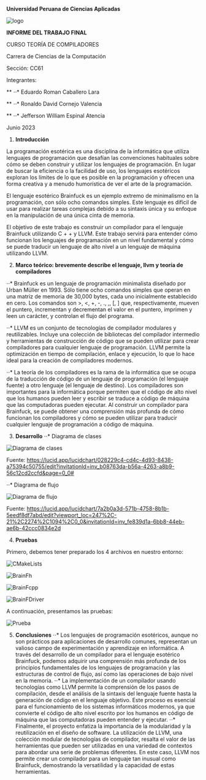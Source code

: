 ﻿
**Universidad Peruana de Ciencias Aplicadas**

![logo](https://github.com/JeffersonEspinalA/TF_Teoria_de_Compiladores/blob/main/assets/UPC_logo.png)

**INFORME DEL TRABAJO FINAL**

CURSO TEORÍA DE COMPILADORES

Carrera de Ciencias de la Computación

Sección: CC61

Integrantes:

** ⋅⋅* Eduardo Roman  Caballero Lara

** ⋅⋅* Ronaldo David Cornejo Valencia

** ⋅⋅* Jefferson William Espinal Atencia

Junio 2023




1. **Introducción**

La programación esotérica es una disciplina de la informática que utiliza lenguajes de programación que desafían las convenciones habituales sobre cómo se deben construir y utilizar los lenguajes de programación. En lugar de buscar la eficiencia o la facilidad de uso, los lenguajes esotéricos exploran los límites de lo que es posible en la programación y ofrecen una forma creativa y a menudo humorística de ver el arte de la programación.

El lenguaje esotérico Brainfuck es un ejemplo extremo de minimalismo en la programación, con sólo ocho comandos simples. Este lenguaje es difícil de usar para realizar tareas complejas debido a su sintaxis única y su enfoque en la manipulación de una única cinta de memoria.

El objetivo de este trabajo es construir un compilador para el lenguaje Brainfuck utilizando C + + y LLVM. Este trabajo servirá para entender cómo funcionan los lenguajes de programación en un nivel fundamental y cómo se puede traducir un lenguaje de alto nivel a un lenguaje de máquina utilizando LLVM.

2. **Marco teórico: brevemente describe el lenguaje, llvm y teoría de compiladores**

⋅⋅* Brainfuck es un lenguaje de programación minimalista diseñado por Urban Müller en 1993. Sólo tiene ocho comandos simples que operan en una matriz de memoria de 30,000 bytes, cada uno inicialmente establecido en cero. Los comandos son >, <, +, -, ., ,, [, ] que, respectivamente, mueven el puntero, incrementan y decrementan el valor en el puntero, imprimen y leen un carácter, y controlan el flujo del programa.

⋅⋅* LLVM es un conjunto de tecnologías de compilador modulares y reutilizables. Incluye una colección de bibliotecas del compilador intermedio y herramientas de construcción de código que se pueden utilizar para crear compiladores para cualquier lenguaje de programación. LLVM permite la optimización en tiempo de compilación, enlace y ejecución, lo que lo hace ideal para la creación de compiladores modernos.

⋅⋅* La teoría de los compiladores es la rama de la informática que se ocupa de la traducción de código de un lenguaje de programación (el lenguaje fuente) a otro lenguaje (el lenguaje de destino). Los compiladores son importantes para la informática porque permiten que el código de alto nivel que los humanos pueden leer y escribir se traduce a código de máquina que las computadoras pueden ejecutar. Al construir un compilador para Brainfuck, se puede obtener una comprensión más profunda de cómo funcionan los compiladores y cómo se pueden utilizar para traducir cualquier lenguaje de programación a código de máquina.

3. **Desarrollo**
⋅⋅* Diagrama de clases

![Diagrama de clases](https://github.com/JeffersonEspinalA/TF_Teoria_de_Compiladores/blob/main/assets/Diagrama%20de%20clases.png)

Fuente: <https://lucid.app/lucidchart/028229c4-cd4c-4d93-8438-a75394c50755/edit?invitationId=inv_b08763da-b56a-4263-a8b9-56c12cd2ccfd&page=0_0#>

⋅⋅* Diagrama de flujo

![Diagrama de flujo](https://github.com/JeffersonEspinalA/TF_Teoria_de_Compiladores/blob/main/assets/Diagrama%20de%20flujo.png)

Fuente: <https://lucid.app/lucidchart/7a2b0a3d-571b-4758-8b1b-5eedf8df7abd/edit?viewport_loc=247%2C-21%2C2274%2C1094%2C0_0&invitationId=inv_fe839d1a-6bb8-44eb-ae6b-42ccc0834e2d>

4. **Pruebas**

Primero, debemos tener preparado los 4 archivos en nuestro entorno: 

![CMakeLists](https://github.com/JeffersonEspinalA/TF_Teoria_de_Compiladores/blob/main/assets/CMakeLists.PNG)

![BrainFh](https://github.com/JeffersonEspinalA/TF_Teoria_de_Compiladores/blob/main/assets/BrainFh.PNG)

![BrainFcpp](https://github.com/JeffersonEspinalA/TF_Teoria_de_Compiladores/blob/main/assets/BrainFcpp.PNG)

![BrainFDriver](https://github.com/JeffersonEspinalA/TF_Teoria_de_Compiladores/blob/main/assets/BrainFDriver.PNG)

A continuación, presentamos las pruebas:

![Prueba](https://github.com/JeffersonEspinalA/TF_Teoria_de_Compiladores/blob/main/assets/prueba.PNG)

5. **Conclusiones**
⋅⋅* Los lenguajes de programación esotéricos, aunque no son prácticos para aplicaciones de desarrollo comunes, representan un valioso campo de experimentación y aprendizaje en informática. A través del desarrollo de un compilador para el lenguaje esotérico Brainfuck, podemos adquirir una comprensión más profunda de los principios fundamentales de los lenguajes de programación y las estructuras de control de flujo, así como las operaciones de bajo nivel en la memoria.
⋅⋅* La implementación de un compilador usando tecnologías como LLVM permite la comprensión de los pasos de compilación, desde el análisis de la sintaxis del lenguaje fuente hasta la generación de código en el lenguaje objetivo. Este proceso es esencial para el funcionamiento de los sistemas informáticos modernos, ya que convierte el código de alto nivel escrito por los humanos en código de máquina que las computadoras pueden entender y ejecutar.
⋅⋅* Finalmente, el proyecto enfatiza la importancia de la modularidad y la reutilización en el diseño de software. La utilización de LLVM, una colección modular de tecnologías de compilador, resalta el valor de las herramientas que pueden ser utilizadas en una variedad de contextos para abordar una serie de problemas diferentes. En este caso, LLVM nos permite crear un compilador para un lenguaje tan inusual como Brainfuck, demostrando la versatilidad y la capacidad de estas herramientas.


